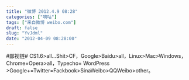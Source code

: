 ```yaml
---
title: "微博 2012.4.9 08:28"
categories: ["嘀咕"]
tags: ["来自微博 weibo.com"]
draft: false
slug: "YvJdml"
date: "2012-04-09 08:28:00"
---
```


<p>#鄙视链# CS1.6>all…Shit>CF，Google>Baidu>all，Linux>Mac>Windows，Chrome=Opera>all，Typecho= WordPress >Google+=Twitter=Fackbook>SinaWeibo>QQWeibo>other。 ​​​​</p>

